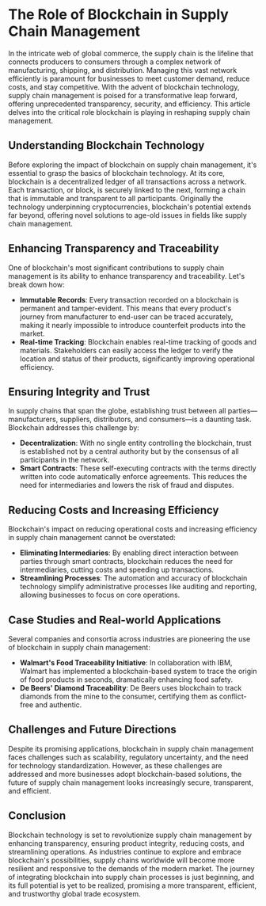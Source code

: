 # The Role of Blockchain in Supply Chain Management

In the intricate web of global commerce, the supply chain is the lifeline that connects producers to consumers through a complex network of manufacturing, shipping, and distribution. Managing this vast network efficiently is paramount for businesses to meet customer demand, reduce costs, and stay competitive. With the advent of blockchain technology, supply chain management is poised for a transformative leap forward, offering unprecedented transparency, security, and efficiency. This article delves into the critical role blockchain is playing in reshaping supply chain management.

## Understanding Blockchain Technology

Before exploring the impact of blockchain on supply chain management, it's essential to grasp the basics of blockchain technology. At its core, blockchain is a decentralized ledger of all transactions across a network. Each transaction, or block, is securely linked to the next, forming a chain that is immutable and transparent to all participants. Originally the technology underpinning cryptocurrencies, blockchain's potential extends far beyond, offering novel solutions to age-old issues in fields like supply chain management.

## Enhancing Transparency and Traceability

One of blockchain's most significant contributions to supply chain management is its ability to enhance transparency and traceability. Let's break down how:

- **Immutable Records**: Every transaction recorded on a blockchain is permanent and tamper-evident. This means that every product's journey from manufacturer to end-user can be traced accurately, making it nearly impossible to introduce counterfeit products into the market.
- **Real-time Tracking**: Blockchain enables real-time tracking of goods and materials. Stakeholders can easily access the ledger to verify the location and status of their products, significantly improving operational efficiency.

## Ensuring Integrity and Trust

In supply chains that span the globe, establishing trust between all parties—manufacturers, suppliers, distributors, and consumers—is a daunting task. Blockchain addresses this challenge by:

- **Decentralization**: With no single entity controlling the blockchain, trust is established not by a central authority but by the consensus of all participants in the network.
- **Smart Contracts**: These self-executing contracts with the terms directly written into code automatically enforce agreements. This reduces the need for intermediaries and lowers the risk of fraud and disputes.

## Reducing Costs and Increasing Efficiency

Blockchain's impact on reducing operational costs and increasing efficiency in supply chain management cannot be overstated:

- **Eliminating Intermediaries**: By enabling direct interaction between parties through smart contracts, blockchain reduces the need for intermediaries, cutting costs and speeding up transactions.
- **Streamlining Processes**: The automation and accuracy of blockchain technology simplify administrative processes like auditing and reporting, allowing businesses to focus on core operations.
  
## Case Studies and Real-world Applications

Several companies and consortia across industries are pioneering the use of blockchain in supply chain management:

- **Walmart's Food Traceability Initiative**: In collaboration with IBM, Walmart has implemented a blockchain-based system to trace the origin of food products in seconds, dramatically enhancing food safety.
- **De Beers' Diamond Traceability**: De Beers uses blockchain to track diamonds from the mine to the consumer, certifying them as conflict-free and authentic.
  
## Challenges and Future Directions

Despite its promising applications, blockchain in supply chain management faces challenges such as scalability, regulatory uncertainty, and the need for technology standardization. However, as these challenges are addressed and more businesses adopt blockchain-based solutions, the future of supply chain management looks increasingly secure, transparent, and efficient.

## Conclusion

Blockchain technology is set to revolutionize supply chain management by enhancing transparency, ensuring product integrity, reducing costs, and streamlining operations. As industries continue to explore and embrace blockchain's possibilities, supply chains worldwide will become more resilient and responsive to the demands of the modern market. The journey of integrating blockchain into supply chain processes is just beginning, and its full potential is yet to be realized, promising a more transparent, efficient, and trustworthy global trade ecosystem.  

